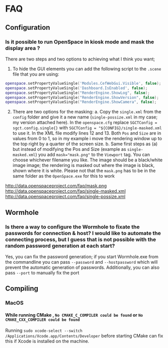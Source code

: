 # FAQ

## Configuration
### Is it possible to run OpenSpace in kiosk mode and mask the display area ?
There are two steps and two options to achieving what I think you want;
1. To hide the GUI elements you can add the following script to the `.scene` file that you are using:
```lua
openspace.setPropertyValueSingle('Modules.CefWebGui.Visible', false);
openspace.setPropertyValueSingle('Dashboard.IsEnabled', false);
openspace.setPropertyValueSingle("RenderEngine.ShowLog", false);
openspace.setPropertyValueSingle("RenderEngine.ShowVersion", false);
openspace.setPropertyValueSingle("RenderEngine.ShowCamera", false);
```

2. There are two options for the masking:
  a. Copy the `single.xml` from the `config` folder and give it a new name (`single-possize.xml` in my case;  my version attached here).  In the `openspace.cfg` replace `SGCTConfig = sgct.config.single{}` with `SGCTConfig = "${CONFIG}/single-masked.xml` to use it.  In the XML file modify lines 12 and 13.  Both `Pos` and `Size` are in values from 0 to 1, so in my example i move the rendering window up to the top right by a quarter of the screen size.
b. Same first steps as (a) but instead of modifying the Pos and Size (example as `single-masked.xml`) you add `mask="mask.png"` to the `Viewport` tag.  You can choose whichever filename you like.  The image should be a black/white image image;  the rendering is masked out where the image is black, shown where it is white.  Please not that the `mask.png` has to be in the same folder as the `OpenSpace.exe` for this to work

http://data.openspaceproject.com/faq/mask.png
http://data.openspaceproject.com/faq/single-masked.xml
http://data.openspaceproject.com/faq/single-possize.xml

## Wormhole
### Is there a way to configure the Wormhole to fixate the passwords for connection & host? I would like to automate the connecting process, but I guess that is not possible with the random password generation at each start?
Yes, you can fix the password generation;  if you start Wormhole.exe from the commandline you can pass `--password` and `--hostpassword` which will prevent the automatic generation of passwords.  Additionally, you can also pass `--port` to manually fix the port

## Compiling
### MacOS
#### While running CMake , `No CMAKE_C_COMPILER could be found` or `No CMAKE_CXX_COMPILER could be found`
Running
`sudo xcode-select --switch /Applications/Xcode.app/Contents/Developer`
before starting CMake can fix this if Xcode is installed on the machine.
